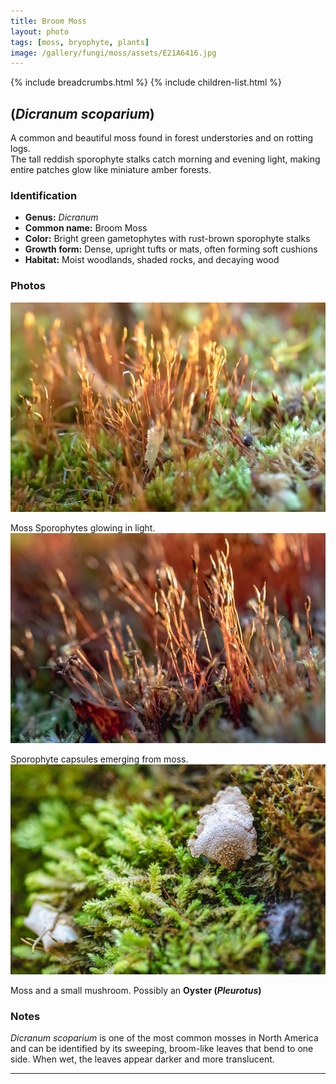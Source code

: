 ```yaml
---
title: Broom Moss
layout: photo
tags: [moss, bryophyte, plants]
image: /gallery/fungi/moss/assets/E21A6416.jpg
---
```


{% include breadcrumbs.html %}
{% include children-list.html %}

## (*Dicranum scoparium*)

A common and beautiful moss found in forest understories and on rotting logs.  
The tall reddish sporophyte stalks catch morning and evening light, making entire patches glow like miniature amber forests.

### Identification

- **Genus:** *Dicranum*  
- **Common name:** Broom Moss  
- **Color:** Bright green gametophytes with rust-brown sporophyte stalks  
- **Growth form:** Dense, upright tufts or mats, often forming soft cushions  
- **Habitat:** Moist woodlands, shaded rocks, and decaying wood  

### Photos

![Moss sporophytes glowing in light](/gallery/fungi/moss/assets/E21A6416.jpg)

Moss Sporophytes glowing in light.
![Sporophyte capsules emerging from moss](/gallery/fungi/moss/assets/E21A6424.jpg)

Sporophyte capsules emerging from moss.
![Moss and small mushroom](/gallery/fungi/moss/assets/E21A6426.jpg)

Moss and a small mushroom. Possibly an **Oyster (*Pleurotus*)**

### Notes

*Dicranum scoparium* is one of the most common mosses in North America and can be identified by its sweeping, broom-like leaves that bend to one side. When wet, the leaves appear darker and more translucent.

---
